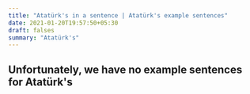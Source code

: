 ```yaml
---
title: "Atatürk's in a sentence | Atatürk's example sentences"
date: 2021-01-20T19:57:50+05:30
draft: falses
summary: "Atatürk's"
---
```

## Unfortunately, we have no example sentences for Atatürk's                 
